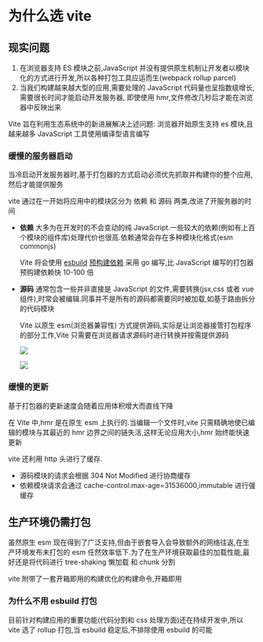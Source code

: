 # 为什么选 vite

## 现实问题

1. 在浏览器支持 ES 模块之前,JavaScript 并没有提供原生机制让开发者以模块化的方式进行开发,所以各种打包工具应运而生(webpack rollup parcel)
2. 当我们构建越来越大型的应用,需要处理的 JavaScript 代码量也呈指数级增长,需要很长时间才能启动开发服务器,
   即使使用 hmr,文件修改几秒后才能在浏览器中反映出来

Vite 旨在利用生态系统中的新进展解决上述问题: 浏览器开始原生支持 es 模块,且越来越多 JavaScript 工具使用编译型语言编写

### 缓慢的服务器启动

当冷启动开发服务器时,基于打包器的方式启动必须优先抓取并构建你的整个应用,然后才能提供服务

vite 通过在一开始将应用中的模块区分为 依赖 和 源码 两类,改进了开服务器的时间

- <strong>依赖</strong> 大多为在开发时的不会变动的纯 JavaScript.一些较大的依赖(例如有上百个模块的组件库)处理代价也很高.依赖通常会存在多种模块化格式(esm commonjs)

  Vite 将会使用 [esbuild](https://esbuild.github.io/) [预构建依赖](https://cn.vitejs.dev/guide/dep-pre-bundling.html) 采用 go 编写,比 JavaScript 编写的打包器预购建依赖快 10-100 倍

- <strong>源码</strong> 通常包含一些并非直接是 JavaScript 的文件,需要转换(jsx,css 或者 vue 组件),时常会被编辑.同事并不是所有的源码都需要同时被加载,如基于路由拆分的代码模块

  Vite 以原生 esm(浏览器兼容性) 方式提供源码,实际是让浏览器接管打包程序的部分工作,Vite 只需要在浏览器请求源码时进行转换并按需提供源码

  ![](https://cn.vitejs.dev/assets/bundler.37740380.png)

  ![](https://cn.vitejs.dev/assets/esm.3070012d.png)

### 缓慢的更新

基于打包器的更新速度会随着应用体积增大而直线下降

在 Vite 中,hmr 是在原生 esm 上执行的.当编辑一个文件时,vite 只需精确地使已编辑的模块与其最近的 hmr 边界之间的链失活,这样无论应用大小,hmr 始终能快速更新

vite 还利用 http 头进行了缓存.

- 源码模块的请求会根据 304 Not Modified 进行协商缓存
- 依赖模块请求会通过 cache-control:max-age=31536000,immutable 进行强缓存

## 生产环境仍需打包

虽然原生 esm 现在得到了广泛支持,但由于嵌套导入会导致额外的网络往返,在生产环境发布未打包的 esm 任然效率低下.为了在生产环境获取最佳的加载性能,最好还是将代码进行 tree-shaking 懒加载 和 chunk 分割

vite 附带了一套开箱即用的构建优化的构建命令,开箱即用

### 为什么不用 esbuild 打包

目前针对构建应用的重要功能(代码分割和 css 处理方面)还在持续开发中,所以 vite 选了 rollup 打包,当 esbuild 稳定后,不排除使用 esbuild 的可能
